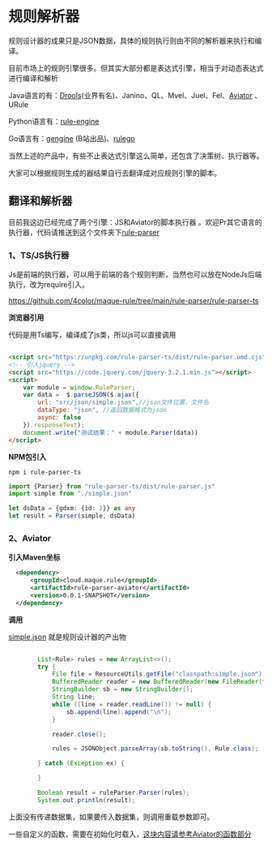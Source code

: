# 规则解析器

规则设计器的成果只是JSON数据，具体的规则执行则由不同的解析器来执行和编译。

目前市场上的规则引擎很多。但其实大部分都是表达式引擎，相当于对动态表达式进行编译和解析

Java语言的有：[Drools](https://github.com/kiegroup/drools)(业界有名)、Janino、QL、Mvel、Juel、Fel、[Aviator](https://github.com/killme2008/aviatorscript) 、URule

Python语言有：[rule-engine](https://zerosteiner.github.io/rule-engine/index.html)

Go语言有：[gengine](https://github.com/bilibili/gengine) (B站出品)、[rulego](https://github.com/rulego/rulego)

当然上述的产品中，有些不止表达式引擎这么简单，还包含了决策树、执行器等。

大家可以根据规则生成的器结果自行去翻译成对应规则引擎的脚本。



## 翻译和解析器

目前我这边已经完成了两个引擎：JS和Aviator的脚本执行器 。欢迎Pr其它语言的执行器，代码请推送到这个文件夹下[rule-parser](https://github.com/4color/maque-rule/tree/main/rule-parser)

### 1、TS/JS执行器

Js是前端的执行器，可以用于前端的各个规则判断，当然也可以放在NodeJs后端执行，改为require引入。

https://github.com/4color/maque-rule/tree/main/rule-parser/rule-parser-ts

**浏览器引用**

代码是用Ts编写，编译成了js类，所以js可以直接调用

```html

<script src="https://unpkg.com/rule-parser-ts/dist/rule-parser.umd.cjs"></script>
<!-- 引入jquery -->
<script src="https://code.jquery.com/jquery-3.2.1.min.js"></script>
<script>
    var module = window.RuleParser;
    var data =  $.parseJSON($.ajax({
        url: "src/json/simple.json",//json文件位置，文件名
        dataType: "json", //返回数据格式为json
        async: false
    }).responseText);
    document.write("测试结果：" + module.Parser(data))
</script>
```

**NPM包引入**

```shell
npm i rule-parser-ts
```

```typescript
import {Parser} from "rule-parser-ts/dist/rule-parser.js"
import simple from "./simple.json"

let dsData = {gdxm: {id: 2}} as any
let result = Parser(simple, dsData)
```



### 2、Aviator

**引入Maven坐标**

```xml
  <dependency>
      <groupId>cloud.maque.rule</groupId>
      <artifactId>rule-parser-aviator</artifactId>
      <version>0.0.1-SNAPSHOT</version>
  </dependency>
```

**调用**

[simple.json](https://github.com/4color/maque-rule/blob/main/rule-parser/rule-parser-java/rule-parser-aviator/src/test/resources/simple.json) 就是规则设计器的产出物

```java

        List<Rule> rules = new ArrayList<>();
        try {
            File file = ResourceUtils.getFile("classpath:simple.json");
            BufferedReader reader = new BufferedReader(new FileReader(file));
            StringBuilder sb = new StringBuilder();
            String line;
            while ((line = reader.readLine()) != null) {
                sb.append(line).append("\n");
            }

            reader.close();

            rules = JSONObject.parseArray(sb.toString(), Rule.class);

        } catch (Exception ex) {

        }

        Boolean result = ruleParser.Parser(rules);
        System.out.println(result);
```



上面没有传递数据集，如果要传入数据集，则调用重载参数即可。

一些自定义的函数，需要在初始化时载入，[这块内容请参考Aviator的函数部分](https://www.yuque.com/boyan-avfmj/aviatorscript/xbdgg2)